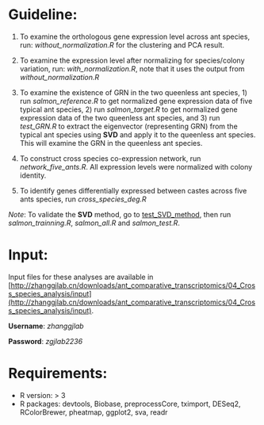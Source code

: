 # Guideline:
1. To examine the orthologous gene expression level across ant species, run: *without_normalization.R* for the clustering and PCA result.

2. To examine the expression level after normalizing for species/colony variation, run: *with_normalization.R*, note that it uses the output from *without_normalization.R*

3. To examine the existence of GRN in the two queenless ant species, 1) run *salmon_reference.R* to get normalized gene expression data of five typical ant species, 2) run *salmon_target.R* to get normalized gene expression data of the two queenless ant species, and 3) run *test_GRN.R* to extract the eigenvector (representing GRN) from the typical ant species using **SVD** and apply it to the queenless ant species. This will examine the GRN in the queenless ant species.

4. To construct cross species co-expression network, run *network_five_ants.R*. All expression levels were normalized with colony identity.

5. To identify genes differentially expressed between castes across five ants species, run *cross_species_deg.R*

*Note*: To validate the **SVD** method, go to [test_SVD_method](https://github.com/StanQiu/ant_brain_comparative/tree/master/04_Cross_species_analysis/test_SVD_method), then run *salmon_trainning.R*, *salmon_all.R* and *salmon_test.R*.

# Input:
Input files for these analyses are available in [http://zhanggjlab.cn/downloads/ant_comparative_transcriptomics/04_Cross_species_analysis/input](http://zhanggjlab.cn/downloads/ant_comparative_transcriptomics/04_Cross_species_analysis/input).

**Username**: *zhanggjlab*

**Password**: *zgjlab2236*

# Requirements:
* R version: > 3
* R packages: devtools, Biobase, preprocessCore, tximport, DESeq2, RColorBrewer, pheatmap, ggplot2, sva, readr
